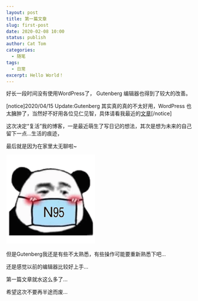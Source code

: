 ```yaml
---
layout: post
title: 第一篇文章
slug: first-post
date: 2020-02-08 10:00
status: publish
author: Cat Tom
categories: 
  - 随笔
tags: 
  - 日常
excerpt: Hello World！
---
```

好长一段时间没有使用WordPress了， Gutenberg 编辑器也得到了较大的改善。

[notice]2020/04/15 Update:Gutenberg 其实真的真的不太好用，WordPress 也太臃肿了，当然好不好用各位见仁见智，具体请看我最近的[文章](https://blog.cattom.space/archives/migrate-to-gitHub-pages/)[/notice]

这次决定“复活”我的博客，一是最近萌生了写日记的想法，其次是想为未来的自己留下一点...生活的痕迹，

最后就是因为在家里太无聊啦~

![](./images/first-post-001.jpg)

但是Gutenberg我还是有些不太熟悉，有些操作可能要重新熟悉下吧...

还是感觉以前的编辑器比较好上手...

第一篇文章就水这么多了...

希望这次不要再半途而废...